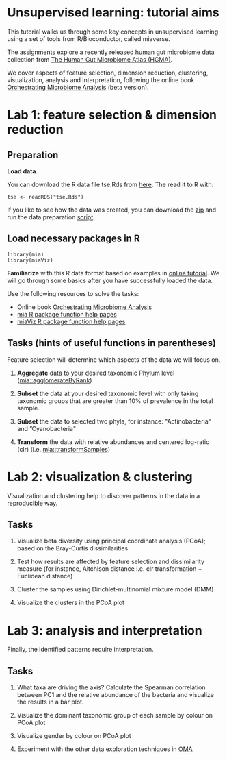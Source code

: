 Unsupervised learning: tutorial aims
=============

This tutorial walks us through some key concepts in unsupervised
learning using a set of tools from R/Bioconductor, called miaverse.

The assignments explore a recently released human gut microbiome data
collection from [The Human Gut Microbiome Atlas
(HGMA)](https://www.microbiomeatlas.org/).

We cover aspects of feature selection, dimension reduction,
clustering, visualization, analysis and interpretation, following the
online book [Orchestrating Microbiome
Analysis](https://microbiome.github.io/OMA/) (beta version).



Lab 1: feature selection & dimension reduction
=====


## Preparation

**Load data**.

You can download the R data file tse.Rds from
[here](https://github.com/microbiome/course_2021_ml4microbiome/blob/master/tse.Rds). The
read it to R with:

```{r}
tse <- readRDS("tse.Rds")
```

If you like to see how the data was created, you can download the
[zip](data_zipfile.zip) and run the data preparation
[script](tse_script.R).


## Load necessary packages in R

```{r}
library(mia)
library(miaViz)
```


**Familiarize** with this R data format based on examples in [online
tutorial](https://microbiome.github.io/course_2021_miaverse/microbiome-data-exploration.html). We
will go through some basics after you have successfully loaded the
data.

Use the following resources to solve the tasks:

- Online book [Orchestrating Microbiome Analysis](https://microbiome.github.io/OMA/)
- [mia R package function help pages](https://microbiome.github.io/mia/reference/index.html)
- [miaViz R package function help pages](https://microbiome.github.io/miaViz/reference/index.html)


## Tasks (hints of useful functions in parentheses)

Feature selection will determine which aspects of the data we will focus on.

1.  **Aggregate** data to your desired taxonomic Phylum level ([mia::agglomerateByRank](https://microbiome.github.io/mia/reference/agglomerate-methods.html))

2.  **Subset** the data at your desired taxonomic level with only
    taking taxonomic groups that are greater than 10% of prevalence in
    the total sample.

3.  **Subset** the data to selected two phyla, for instance:
    "Actinobacteria“ and ”Cyanobacteria"

4.  **Transform** the data with relative abundances and centered
    log-ratio (clr) (i.e. [mia::transformSamples](https://microbiome.github.io/mia/reference/transformCounts.html))



Lab 2: visualization & clustering
=====

Visualization and clustering help to discover patterns in the data in a reproducible way.

## Tasks

1. Visualize beta diversity using principal coordinate analysis
   (PCoA); based on the Bray-Curtis dissimilarities

2. Test how results are affected by feature selection and
   dissimilarity measure (for instance, Aitchison distance i.e. clr
   transformation + Euclidean distance)

3. Cluster the samples using Dirichlet-multinomial mixture model (DMM)

4.  Visualize the clusters in the PCoA plot


Lab 3: analysis and interpretation
=====


Finally, the identified patterns require interpretation.

## Tasks

1.  What taxa are driving the axis? Calculate the Spearman correlation
    between PC1 and the relative abundance of the bacteria and visualize
    the results in a bar plot.

2.  Visualize the dominant taxonomic group of each sample by colour on
    PCoA plot

3.  Visualize gender by colour on PCoA plot

4.  Experiment with the other data exploration techniques in [OMA](https://microbiome.github.io/OMA/)